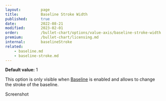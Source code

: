 ```yaml
---
layout:         page
title:          Baseline Stroke Width
published:      true
date:           2022-08-21
modified:   	2023-02-01
order:          /bullet-chart/options/value-axis/baseline-stroke-width
premium:        /bullet-chart/licensing.md
internal:       baselineStroke
related:
    - baseline.md
    - baseline-stroke.md
---
```


**Default value:** 1

This option is only visible when [Baseline](baseline.md) is enabled and allows to change the stroke of the baseline.

<todo>Screenshot</todo>


